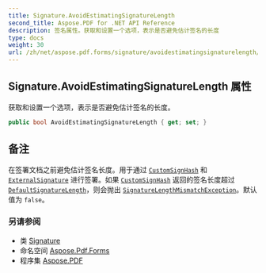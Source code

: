 ```yaml
---
title: Signature.AvoidEstimatingSignatureLength
second_title: Aspose.PDF for .NET API Reference
description: 签名属性。获取和设置一个选项，表示是否避免估计签名的长度
type: docs
weight: 30
url: /zh/net/aspose.pdf.forms/signature/avoidestimatingsignaturelength/
---
```

## Signature.AvoidEstimatingSignatureLength 属性

获取和设置一个选项，表示是否避免估计签名的长度。

```csharp
public bool AvoidEstimatingSignatureLength { get; set; }
```

## 备注

在签署文档之前避免估计签名长度。用于通过 [`CustomSignHash`](../customsignhash/) 和 [`ExternalSignature`](../../externalsignature/) 进行签署。如果 [`CustomSignHash`](../customsignhash/) 返回的签名长度超过 [`DefaultSignatureLength`](../defaultsignaturelength/)，则会抛出 [`SignatureLengthMismatchException`](../../../aspose.pdf.security/signaturelengthmismatchexception/)。默认值为 `false`。

### 另请参阅

* 类 [Signature](../)
* 命名空间 [Aspose.Pdf.Forms](../../../aspose.pdf.forms/)
* 程序集 [Aspose.PDF](../../../)